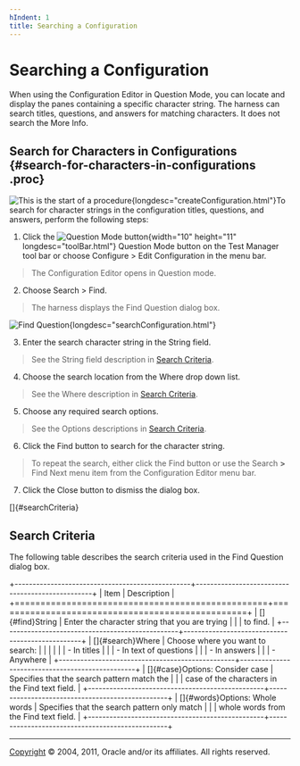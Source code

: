 ```yaml
---
hIndent: 1
title: Searching a Configuration
---
```


# Searching a Configuration

When using the Configuration Editor in Question Mode, you can locate and display the panes
containing a specific character string. The harness can search titles, questions, and answers for
matching characters. It does not search the More Info.

## Search for Characters in Configurations {#search-for-characters-in-configurations .proc}

![This is the start of a procedure](../../images/hg_proc.gif){longdesc="createConfiguration.html"}To
search for character strings in the configuration titles, questions, and answers, perform the
following steps:

1.  Click the ![Question Mode button](../../images/fullValues_button.gif){width="10" height="11"
    longdesc="toolBar.html"} Question Mode button on the Test Manager tool bar or choose Configure
    \> Edit Configuration in the menu bar.

> The Configuration Editor opens in Question mode.

2.  Choose Search \> Find.

> The harness displays the Find Question dialog box.

![Find Question](../../images/i18NfindQuest.gif){longdesc="searchConfiguration.html"}

3.  Enter the search character string in the String field.

> See the String field description in [Search Criteria](#searchCriteria).

4.  Choose the search location from the Where drop down list.

> See the Where description in [Search Criteria](#searchCriteria).

5.  Choose any required search options.

> See the Options descriptions in [Search Criteria](#searchCriteria).

6.  Click the Find button to search for the character string.

> To repeat the search, either click the Find button or use the Search **\>** Find Next menu item
> from the Configuration Editor menu bar.

7.  Click the Close button to dismiss the dialog box.

[]{#searchCriteria}

## Search Criteria

The following table describes the search criteria used in the Find Question dialog box.

+-------------------------------------------------+-------------------------------------------------+
| Item                                            | Description                                     |
+=================================================+=================================================+
| []{#find}String                                 | Enter the character string that you are trying  |
|                                                 | to find.                                        |
+-------------------------------------------------+-------------------------------------------------+
| []{#search}Where                                | Choose where you want to search:                |
|                                                 |                                                 |
|                                                 | -   In titles                                   |
|                                                 | -   In text of questions                        |
|                                                 | -   In answers                                  |
|                                                 | -   Anywhere                                    |
+-------------------------------------------------+-------------------------------------------------+
| []{#case}Options: Consider case                 | Specifies that the search pattern match the     |
|                                                 | case of the characters in the Find text field.  |
+-------------------------------------------------+-------------------------------------------------+
| []{#words}Options: Whole words                  | Specifies that the search pattern only match    |
|                                                 | whole words from the Find text field.           |
+-------------------------------------------------+-------------------------------------------------+

----------------------------------------------------------------------------------------------------

[Copyright](../copyright.html) © 2004, 2011, Oracle and/or its affiliates. All rights reserved.
